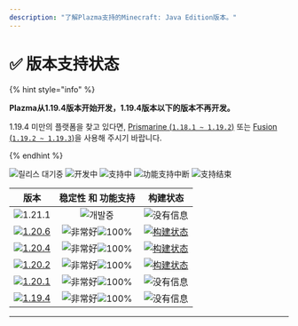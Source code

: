 ```yaml
---
description: "了解Plazma支持的Minecraft: Java Edition版本。"
---
```


# ✅ 版本支持状态

{% hint style="info" %}

**Plazma从1.19.4版本开始开发，1.19.4版本以下的版本不再开发。**

1.19.4 미만의 플랫폼을 찾고 있다면, [Prismarine (`1.18.1 ~ 1.19.2`)](https://github.com/PrismarineTeam/Prismarine) 또는 [Fusion (`1.19.2 ~ 1.19.3`)](https://github.com/RuinedTechnologyUnify/Fusion)을 사용해 주시기 바랍니다.

{% endhint %}

[wtr]: https://badge.plazmamc.org/0/릴리스%20대기중
[idv]: https://badge.plazmamc.org/1/开发中
[atv]: https://badge.plazmamc.org/2/支持中
[fse]: https://badge.plazmamc.org/6/功能支持中断
[eol]: https://badge.plazmamc.org/4/支持结束
[ukn]: https://badge.plazmamc.org/0/没有信息
[vgd]: https://badge.plazmamc.org/1/非常好
[mid]: https://badge.plazmamc.org/6/普通
[100]: https://badge.plazmamc.org/percent/100

![릴리스 대기중][wtr] ![开发中][idv] ![支持中][atv] ![功能支持中断][fse] ![支持结束][eol]

|                                         版本                                        |     稳定性    和    功能支持    |                                              构建状态                                             |
| :-------------------------------------------------------------------------------: | :---------------------: | :-------------------------------------------------------------------------------------------: |
|                    ![1.21.1](https://badge.plazmamc.org/0/1.21)                   |       ![개발중][idv]       |                                          ![没有信息][ukn]                                         |
| [![1.20.6](https://badge.plazmamc.org/2/1.20.6)](https://git.plazmamc.org/1.20.6) | ![非常好][vgd]![100%][100] | [![构建状态](https://build.plazmamc.org/1.20.6)](https://build.plazmamc.org/1.20.6?redirect=true) |
| [![1.20.4](https://badge.plazmamc.org/6/1.20.4)](https://git.plazmamc.org/1.20.4) | ![非常好][vgd]![100%][100] | [![构建状态](https://build.plazmamc.org/1.20.4)](https://build.plazmamc.org/1.20.4?redirect=true) |
| [![1.20.2](https://badge.plazmamc.org/4/1.20.2)](https://git.plazmamc.org/1.20.2) | ![非常好][vgd]![100%][100] | [![构建状态](https://build.plazmamc.org/1.20.2)](https://build.plazmamc.org/1.20.2?redirect=true) |
| [![1.20.1](https://badge.plazmamc.org/4/1.20.1)](https://git.plazmamc.org/1.20.1) | ![非常好][vgd]![100%][100] |                                          ![没有信息][ukn]                                         |
| [![1.19.4](https://badge.plazmamc.org/4/1.19.4)](https://git.plazmamc.org/1.19.4) | ![非常好][vgd]![100%][100] |                                          ![没有信息][ukn]                                         |

***
